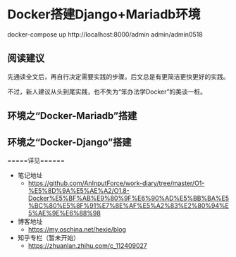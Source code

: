 
# Docker搭建Django+Mariadb环境
docker-compose up
http://localhost:8000/admin
admin/admin0518
## 阅读建议

先通读全文后，再自行决定需要实践的步骤。后文总是有更简洁更快更好的实践。

不过，新人建议从头到尾实践，也不失为“笨办法学Docker”的美谈一桩。

## 环境之“Docker-Mariadb”搭建

## 环境之“Docker-Django”搭建

=====详见======
+ 笔记地址         
  + https://github.com/AnInputForce/work-diary/tree/master/O1-%E5%8D%9A%E5%AE%A2/O1.8-Docker%E5%BF%AB%E9%80%9F%E6%90%AD%E5%BB%BA%E5%BC%80%E5%8F%91%E7%8E%AF%E5%A2%83%E2%80%94%E5%AE%9E%E6%88%98
+ 博客地址
  + https://my.oschina.net/hexie/blog
+ 知乎专栏（暂未开始）
  + https://zhuanlan.zhihu.com/c_112409027
